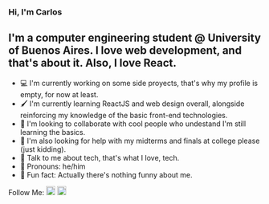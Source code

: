### Hi, I'm Carlos

## I'm a computer engineering student @ University of Buenos Aires. I love web development, and that's about it. Also, I love React.

- 💻 I'm currently working on some side proyects, that's why my profile is empty, for now at least.
- 🖌️ I'm currently learning ReactJS and web design overall, alongside reinforcing my knowledge of the basic front-end technologies.
- 🧠 I'm looking to collaborate with cool people who undestand I'm still learning the basics.
- 📖 I'm also looking for help with my midterms and finals at college please (just kidding).
- 💾 Talk to me about tech, that's what I love, tech.
- 👨 Pronouns: he/him
- 🤬 Fun fact: Actually there's nothing funny about me.

Follow Me: [<img alt='Twitter' width='18px' src='https://simpleicons.org/icons/twitter.svg' />][twitter] [<img alt='Instagram' width='18px' src='https://simpleicons.org/icons/instagram.svg' />][instagram]

[twitter]: https://twitter.com/itscarlosecp
[instagram]: https://www.instagram.com/itscarlosecp/
